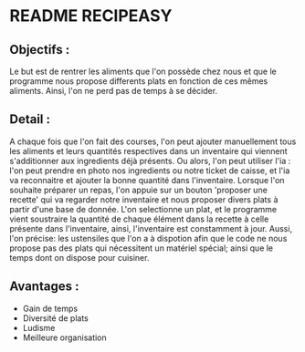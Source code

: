 # README RECIPEASY


## Objectifs :
Le but est de rentrer les aliments que l'on possède chez nous et que le programme nous propose differents plats en fonction de ces mêmes aliments.
Ainsi, l'on ne perd pas de temps à se décider.

## Detail :
A chaque fois que l'on fait des courses, l'on peut ajouter manuellement tous les aliments et leurs quantités respectives dans un inventaire qui viennent s'additionner aux ingredients déjà présents.
Ou alors, l'on peut utiliser l'ia : l'on peut prendre en photo nos ingredients ou notre ticket de caisse, et l'ia va reconnaitre et ajouter la bonne quantité dans l'inventaire.
Lorsque l'on souhaite préparer un repas, l'on appuie sur un bouton 'proposer une recette' qui va regarder notre inventaire et nous proposer divers plats à partir d'une base de donnée. L'on selectionne un plat, et le programme vient soustraire la quantité
de chaque élément dans la recette à celle présente dans l'inventaire, ainsi, l'inventaire est constamment à jour.
Aussi, l'on précise: les ustensiles que l'on a à dispotion afin que le code ne nous propose pas des plats qui nécessitent un matériel spécial; ainsi que le temps dont on dispose pour cuisiner.

## Avantages :
- Gain de temps
- Diversité de plats
- Ludisme
- Meilleure organisation

